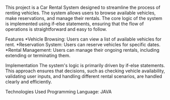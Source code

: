 This project is a Car Rental System designed to streamline the process of renting vehicles. The system allows users to browse available vehicles, make reservations, and manage their rentals. The core logic of the system is implemented using if-else statements, ensuring that the flow of operations is straightforward and easy to follow.

Features
*Vehicle Browsing: Users can view a list of available vehicles for rent.
*Reservation System: Users can reserve vehicles for specific dates.
*Rental Management: Users can manage their ongoing rentals, including extending or terminating them.

Implementation
The system's logic is primarily driven by if-else statements. This approach ensures that decisions, such as checking vehicle availability, validating user inputs, and handling different rental scenarios, are handled clearly and efficiently.

Technologies Used
Programming Language: JAVA
